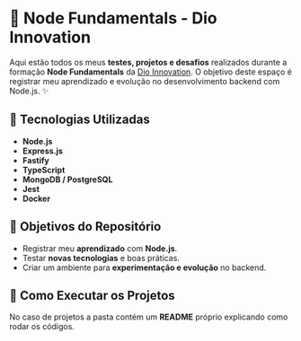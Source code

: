 # 🚀 Node Fundamentals - Dio Innovation

Aqui estão todos os meus **testes, projetos e desafios** realizados durante a formação **Node Fundamentals** da [Dio Innovation](https://www.dio.me/). O objetivo deste espaço é registrar meu aprendizado e evolução no desenvolvimento backend com Node.js. ✨

## 🚀 Tecnologias Utilizadas

- **Node.js**
- **Express.js** 
- **Fastify** 
- **TypeScript** 
- **MongoDB / PostgreSQL** 
- **Jest** 
- **Docker** 

## 🎯 Objetivos do Repositório

- Registrar meu **aprendizado** com **Node.js**.
- Testar **novas tecnologias** e boas práticas.
- Criar um ambiente para **experimentação e evolução** no backend.

## 📝 Como Executar os Projetos

No caso de projetos a pasta contém um **README** próprio explicando como rodar os códigos.


